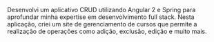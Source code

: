 Desenvolvi um aplicativo CRUD utilizando Angular 2 e Spring para aprofundar minha expertise em desenvolvimento full stack. Nesta aplicação, criei um site de gerenciamento de cursos que permite a realização de operações como adição, exclusão, edição e muito mais.

